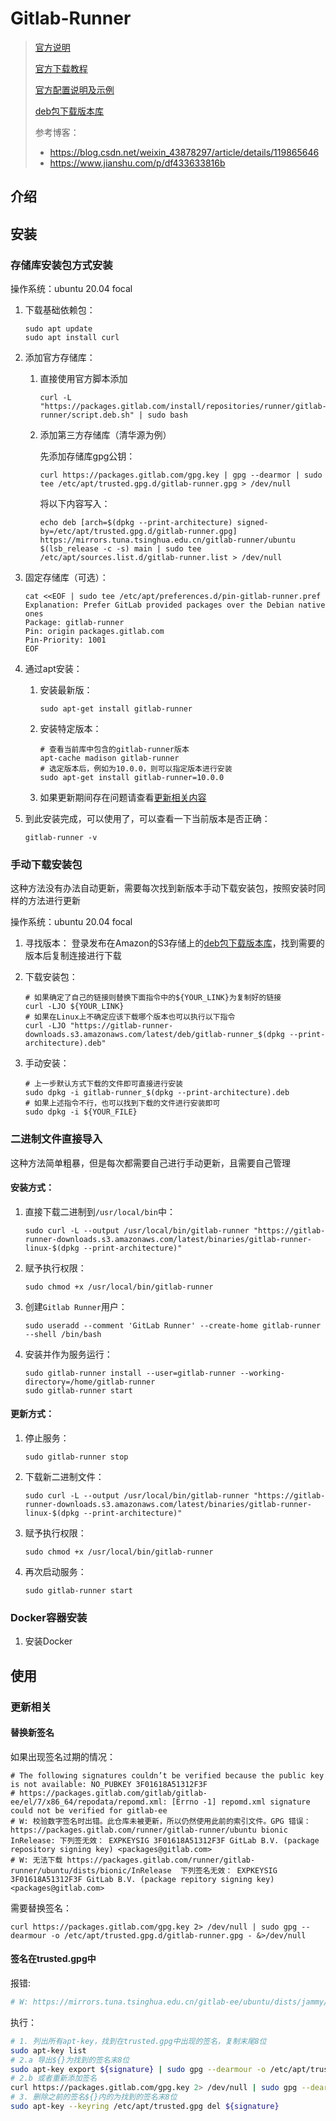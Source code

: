 # Gitlab-Runner

> [官方说明](https://docs.gitlab.com/runner/)
>
> [官方下载教程](https://docs.gitlab.com/runner/install/index.html)
>
> [官方配置说明及示例](https://docs.gitlab.com/runner/configuration/advanced-configuration.html)
>
> [deb包下载版本库](https://gitlab-runner-downloads.s3.amazonaws.com/latest/index.html)
>
> 参考博客：
>
> - https://blog.csdn.net/weixin_43878297/article/details/119865646
> - https://www.jianshu.com/p/df433633816b

## 介绍





## 安装

### 存储库安装包方式安装

操作系统：ubuntu 20.04 focal

1. 下载基础依赖包：

   ```shell
   sudo apt update
   sudo apt install curl
   ```

2. 添加官方存储库：

   1. 直接使用官方脚本添加

      ```shell
      curl -L "https://packages.gitlab.com/install/repositories/runner/gitlab-runner/script.deb.sh" | sudo bash
      ```
      
   2. 添加第三方存储库（清华源为例）
   
      先添加存储库gpg公钥：
   
      ```shell
      curl https://packages.gitlab.com/gpg.key | gpg --dearmor | sudo tee /etc/apt/trusted.gpg.d/gitlab-runner.gpg > /dev/null
      ```
   
      将以下内容写入：
   
      ```shell
      echo deb [arch=$(dpkg --print-architecture) signed-by=/etc/apt/trusted.gpg.d/gitlab-runner.gpg] https://mirrors.tuna.tsinghua.edu.cn/gitlab-runner/ubuntu $(lsb_release -c -s) main | sudo tee /etc/apt/sources.list.d/gitlab-runner.list > /dev/null
      ```


3. 固定存储库（可选）：

   ```shell
   cat <<EOF | sudo tee /etc/apt/preferences.d/pin-gitlab-runner.pref
   Explanation: Prefer GitLab provided packages over the Debian native ones
   Package: gitlab-runner
   Pin: origin packages.gitlab.com
   Pin-Priority: 1001
   EOF
   ```

4. 通过apt安装：

   1. 安装最新版：

      ```shell
      sudo apt-get install gitlab-runner
      ```

   2. 安装特定版本：

      ```shell
      # 查看当前库中包含的gitlab-runner版本
      apt-cache madison gitlab-runner
      # 选定版本后，例如为10.0.0，则可以指定版本进行安装
      sudo apt-get install gitlab-runner=10.0.0
      ```
      
   3. 如果更新期间存在问题请查看[更新相关内容](#更新相关)

5. 到此安装完成，可以使用了，可以查看一下当前版本是否正确：

   ```shell
   gitlab-runner -v
   ```



### 手动下载安装包

这种方法没有办法自动更新，需要每次找到新版本手动下载安装包，按照安装时同样的方法进行更新

操作系统：ubuntu 20.04 focal

1. 寻找版本：
   登录发布在Amazon的S3存储上的[deb包下载版本库](https://gitlab-runner-downloads.s3.amazonaws.com/latest/index.html)，找到需要的版本后复制连接进行下载

2. 下载安装包：

   ```shell
   # 如果确定了自己的链接则替换下面指令中的${YOUR_LINK}为复制好的链接
   curl -LJO ${YOUR_LINK}
   # 如果在Linux上不确定应该下载哪个版本也可以执行以下指令
   curl -LJO "https://gitlab-runner-downloads.s3.amazonaws.com/latest/deb/gitlab-runner_$(dpkg --print-architecture).deb"
   ```

3. 手动安装：

   ```shell
   # 上一步默认方式下载的文件即可直接进行安装
   sudo dpkg -i gitlab-runner_$(dpkg --print-architecture).deb
   # 如果上述指令不行，也可以找到下载的文件进行安装即可
   sudo dpkg -i ${YOUR_FILE}
   ```



### 二进制文件直接导入

这种方法简单粗暴，但是每次都需要自己进行手动更新，且需要自己管理

#### 安装方式：

1. 直接下载二进制到`/usr/local/bin`中：

   ```shell
   sudo curl -L --output /usr/local/bin/gitlab-runner "https://gitlab-runner-downloads.s3.amazonaws.com/latest/binaries/gitlab-runner-linux-$(dpkg --print-architecture)"
   ```

2. 赋予执行权限：

   ```shell
   sudo chmod +x /usr/local/bin/gitlab-runner
   ```

3. 创建`Gitlab Runner`用户：

   ```shell
   sudo useradd --comment 'GitLab Runner' --create-home gitlab-runner --shell /bin/bash
   ```

4. 安装并作为服务运行：

   ```shell
   sudo gitlab-runner install --user=gitlab-runner --working-directory=/home/gitlab-runner
   sudo gitlab-runner start
   ```

#### 更新方式：

1. 停止服务：

   ```shell
   sudo gitlab-runner stop
   ```

2. 下载新二进制文件：

   ```shell
   sudo curl -L --output /usr/local/bin/gitlab-runner "https://gitlab-runner-downloads.s3.amazonaws.com/latest/binaries/gitlab-runner-linux-$(dpkg --print-architecture)"
   ```

3. 赋予执行权限：

   ```shell
   sudo chmod +x /usr/local/bin/gitlab-runner
   ```

4. 再次启动服务：

   ```shell
   sudo gitlab-runner start
   ```

### Docker容器安装

1. 安装Docker







## 使用

### 更新相关

#### 替换新签名

如果出现签名过期的情况：

```shell
# The following signatures couldn’t be verified because the public key is not available: NO_PUBKEY 3F01618A51312F3F
# https://packages.gitlab.com/gitlab/gitlab-ee/el/7/x86_64/repodata/repomd.xml: [Errno -1] repomd.xml signature could not be verified for gitlab-ee
# W: 校验数字签名时出错。此仓库未被更新，所以仍然使用此前的索引文件。GPG 错误：https://packages.gitlab.com/runner/gitlab-runner/ubuntu bionic InRelease: 下列签无效： EXPKEYSIG 3F01618A51312F3F GitLab B.V. (package repository signing key) <packages@gitlab.com>
# W: 无法下载 https://packages.gitlab.com/runner/gitlab-runner/ubuntu/dists/bionic/InRelease  下列签名无效： EXPKEYSIG 3F01618A51312F3F GitLab B.V. (package repitory signing key) <packages@gitlab.com>
```

需要替换签名：

```shell
curl https://packages.gitlab.com/gpg.key 2> /dev/null | sudo gpg --dearmour -o /etc/apt/trusted.gpg.d/gitlab-runner.gpg - &>/dev/null
```





#### 签名在trusted.gpg中

报错:

```bash
# W: https://mirrors.tuna.tsinghua.edu.cn/gitlab-ee/ubuntu/dists/jammy/InRelease: Key is stored in legacy trusted.gpg keyring (/etc/apt/trusted.gpg), see the DEPRECATION section in apt-key(8) for details.
```

执行：

```bash
# 1. 列出所有apt-key，找到在trusted.gpg中出现的签名，复制末尾8位
sudo apt-key list
# 2.a 导出${}为找到的签名末8位
sudo apt-key export ${signature} | sudo gpg --dearmour -o /etc/apt/trusted.gpg.d/gitlab-runner.gpg
# 2.b 或者重新添加签名
curl https://packages.gitlab.com/gpg.key 2> /dev/null | sudo gpg --dearmour -o /etc/apt/trusted.gpg.d/gitlab-runner.gpg - &>/dev/null
# 3. 删除之前的签名${}内的为找到的签名末8位
sudo apt-key --keyring /etc/apt/trusted.gpg del ${signature} 
```

